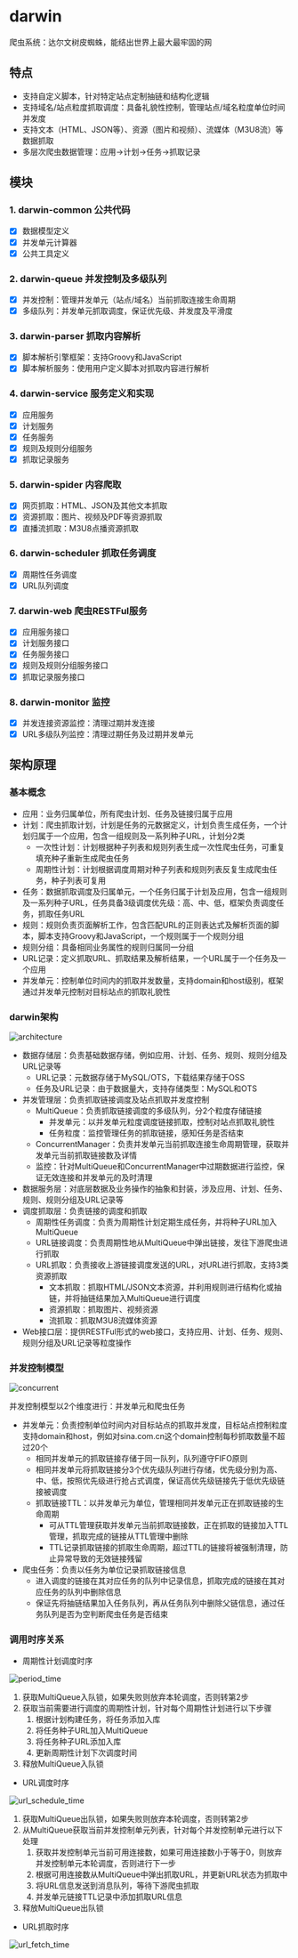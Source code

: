 # darwin
爬虫系统：达尔文树皮蜘蛛，能结出世界上最大最牢固的网

## 特点

* 支持自定义脚本，针对特定站点定制抽链和结构化逻辑
* 支持域名/站点粒度抓取调度：具备礼貌性控制，管理站点/域名粒度单位时间并发度
* 支持文本（HTML、JSON等）、资源（图片和视频）、流媒体（M3U8流）等数据抓取
* 多层次爬虫数据管理：应用->计划->任务->抓取记录

## 模块

### 1. darwin-common 公共代码
- [x] 数据模型定义
- [x] 并发单元计算器
- [x] 公共工具定义

### 2. darwin-queue 并发控制及多级队列
- [x] 并发控制：管理并发单元（站点/域名）当前抓取连接生命周期
- [x] 多级队列：并发单元抓取调度，保证优先级、并发度及平滑度

### 3. darwin-parser 抓取内容解析
- [x] 脚本解析引擎框架：支持Groovy和JavaScript
- [x] 脚本解析服务：使用用户定义脚本对抓取内容进行解析

### 4. darwin-service 服务定义和实现
- [x] 应用服务
- [x] 计划服务
- [x] 任务服务
- [x] 规则及规则分组服务
- [x] 抓取记录服务

### 5. darwin-spider 内容爬取
- [x] 网页抓取：HTML、JSON及其他文本抓取
- [x] 资源抓取：图片、视频及PDF等资源抓取
- [x] 直播流抓取：M3U8点播资源抓取

### 6. darwin-scheduler 抓取任务调度
- [x] 周期性任务调度
- [x] URL队列调度

### 7. darwin-web 爬虫RESTFul服务
- [x] 应用服务接口
- [x] 计划服务接口
- [x] 任务服务接口
- [x] 规则及规则分组服务接口
- [x] 抓取记录服务接口

### 8. darwin-monitor 监控
- [x] 并发连接资源监控：清理过期并发连接
- [x] URL多级队列监控：清理过期任务及过期并发单元

## 架构原理

### 基本概念

* 应用：业务归属单位，所有爬虫计划、任务及链接归属于应用
* 计划：爬虫抓取计划，计划是任务的元数据定义，计划负责生成任务，一个计划归属于一个应用，包含一组规则及一系列种子URL，计划分2类
  * 一次性计划：计划根据种子列表和规则列表生成一次性爬虫任务，可重复填充种子重新生成爬虫任务
  * 周期性计划：计划根据调度周期对种子列表和规则列表反复生成爬虫任务，种子列表可复用
* 任务：数据抓取调度及归属单元，一个任务归属于计划及应用，包含一组规则及一系列种子URL，任务具备3级调度优先级：高、中、低，框架负责调度任务，抓取任务URL
* 规则：规则负责页面解析工作，包含匹配URL的正则表达式及解析页面的脚本，脚本支持Groovy和JavaScript，一个规则属于一个规则分组
* 规则分组：具备相同业务属性的规则归属同一分组
* URL记录：定义抓取URL、抓取结果及解析结果，一个URL属于一个任务及一个应用
* 并发单元：控制单位时间内的抓取并发数量，支持domain和host级别，框架通过并发单元控制对目标站点的抓取礼貌性

### darwin架构

![architecture](https://github.com/frankcl/darwin/blob/main/images/darwin%E7%B3%BB%E7%BB%9F%E6%9E%B6%E6%9E%84.png)

* 数据存储层：负责基础数据存储，例如应用、计划、任务、规则、规则分组及URL记录等
  * URL记录：元数据存储于MySQL/OTS，下载结果存储于OSS
  * 任务及URL记录：由于数据量大，支持存储类型：MySQL和OTS
* 并发管理层：负责抓取链接调度及站点抓取并发度控制
  * MultiQueue：负责抓取链接调度的多级队列，分2个粒度存储链接
    * 并发单元：以并发单元粒度调度链接抓取，控制对站点抓取礼貌性
    * 任务粒度：监控管理任务的抓取链接，感知任务是否结束
  * ConcurrentManager：负责并发单元当前抓取连接生命周期管理，获取并发单元当前抓取链接数及详情
  * 监控：针对MultiQueue和ConcurrentManager中过期数据进行监控，保证无效连接和并发单元的及时清理
* 数据服务层：对底层数据及业务操作的抽象和封装，涉及应用、计划、任务、规则、规则分组及URL记录等
* 调度抓取层：负责链接的调度和抓取
  * 周期性任务调度：负责为周期性计划定期生成任务，并将种子URL加入MultiQueue
  * URL链接调度：负责周期性地从MultiQueue中弹出链接，发往下游爬虫进行抓取
  * URL抓取：负责接收上游链接调度发送的URL，对URL进行抓取，支持3类资源抓取
    * 文本抓取：抓取HTML/JSON文本资源，并利用规则进行结构化或抽链，并将抽链结果加入MultiQueue进行调度
    * 资源抓取：抓取图片、视频资源
    * 流抓取：抓取M3U8流媒体资源
* Web接口层：提供RESTFul形式的web接口，支持应用、计划、任务、规则、规则分组及URL记录等粒度操作

### 并发控制模型

![concurrent](https://github.com/frankcl/darwin/blob/main/images/darwin%E5%B9%B6%E5%8F%91%E6%8E%A7%E5%88%B6%E9%98%9F%E5%88%97%E6%A8%A1%E5%9E%8B.png)

并发控制模型以2个维度进行：并发单元和爬虫任务

* 并发单元：负责控制单位时间内对目标站点的抓取并发度，目标站点控制粒度支持domain和host，例如对sina.com.cn这个domain控制每秒抓取数量不超过20个
  * 相同并发单元的抓取链接存储于同一队列，队列遵守FIFO原则
  * 相同并发单元将抓取链接分3个优先级队列进行存储，优先级分别为高、中、低，按照优先级进行抢占式调度，保证高优先级链接先于低优先级链接被调度
  * 抓取链接TTL：以并发单元为单位，管理相同并发单元正在抓取链接的生命周期
    * 可从TTL管理获取并发单元当前抓取链接数，正在抓取的链接加入TTL管理，抓取完成的链接从TTL管理中删除
    * TTL记录抓取链接的抓取生命周期，超过TTL的链接将被强制清理，防止异常导致的无效链接残留
* 爬虫任务：负责以任务为单位记录抓取链接信息
  * 进入调度的链接在其对应任务的队列中记录信息，抓取完成的链接在其对应任务的队列中删除信息
  * 保证先将抽链结果加入任务队列，再从任务队列中删除父链信息，通过任务队列是否为空判断爬虫任务是否结束

### 调用时序关系

* 周期性计划调度时序

![period_time](https://github.com/frankcl/darwin/blob/main/images/darwin%E5%91%A8%E6%9C%9F%E5%9E%8B%E8%AE%A1%E5%88%92%E6%97%B6%E5%BA%8F%E5%9B%BE.png)

1. 获取MultiQueue入队锁，如果失败则放弃本轮调度，否则转第2步
2. 获取当前需要进行调度的周期性计划，针对每个周期性计划进行以下步骤
   1. 根据计划构建任务，将任务添加入库
   2. 将任务种子URL加入MultiQueue
   3. 将任务种子URL添加入库
   4. 更新周期性计划下次调度时间
3. 释放MultiQueue入队锁

* URL调度时序

![url_schedule_time](https://github.com/frankcl/darwin/blob/main/images/darwin%E6%8A%93%E5%8F%96%E9%93%BE%E6%8E%A5%E8%B0%83%E5%BA%A6%E6%97%B6%E5%BA%8F%E5%9B%BE.png)

1. 获取MultiQueue出队锁，如果失败则放弃本轮调度，否则转第2步
2. 从MultiQueue获取当前并发控制单元列表，针对每个并发控制单元进行以下处理
   1. 获取并发控制单元当前可用连接数，如果可用连接数小于等于0，则放弃并发控制单元本轮调度，否则进行下一步
   2. 根据可用连接数从MultiQueue中弹出抓取URL，并更新URL状态为抓取中
   3. 将URL信息发送到消息队列，等待下游爬虫抓取
   4. 并发单元链接TTL记录中添加抓取URL信息
3. 释放MultiQueue出队锁

* URL抓取时序

![url_fetch_time](https://github.com/frankcl/darwin/blob/main/images/darwin%E9%93%BE%E6%8E%A5%E6%8A%93%E5%8F%96%E6%97%B6%E5%BA%8F%E5%9B%BE.png)

